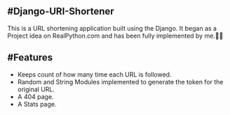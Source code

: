 #Django-URI-Shortener
----------------------------
This is a URL shortening application built using the Django. 
It began as a Project idea on RealPython.com and has been fully implemented by me.🙂😀


#Features
------------------------------
* Keeps count of how many time each URL is followed.
* Random and String Modules implemented to generate the token for the original URL.
* A 404 page.
* A Stats page.